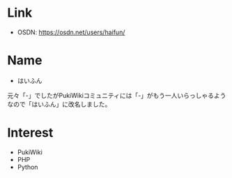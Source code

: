 # Link
- OSDN: https://osdn.net/users/haifun/

# Name
- はいふん

元々「-」でしたがPukiWikiコミュニティには「-」がもう一人いらっしゃるようなので「はいふん」に改名しました。

# Interest
- PukiWiki
- PHP
- Python
